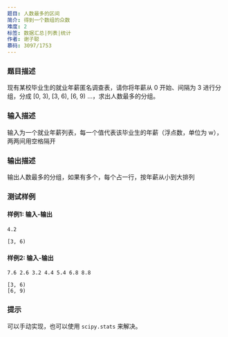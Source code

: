 ```yaml
---
题目: 人数最多的区间
简介: 得到一个数组的众数
难度: 2
标签: 数据汇总|列表|统计
作者: 谢子聪
慕码: 3097/1753
---
```


### 题目描述

现有某校毕业生的就业年薪匿名调查表，请你将年薪从 0 开始、间隔为 3 进行分组，分成 \[0, 3\), \[3, 6\), \[6, 9\) …，求出人数最多的分组。

### 输入描述

输入为一个就业年薪列表，每一个值代表该毕业生的年薪（浮点数，单位为 w），两两间用空格隔开

### 输出描述

输出人数最多的分组，如果有多个，每个占一行，按年薪从小到大排列

### 测试样例

#### 样例1: 输入-输出

```
4.2
```

```
[3, 6)
```

#### 样例2: 输入-输出

```
7.6 2.6 3.2 4.4 5.4 6.8 8.8
```

```
[3, 6)
[6, 9)
```

### 提示

可以手动实现，也可以使用 `scipy.stats` 来解决。